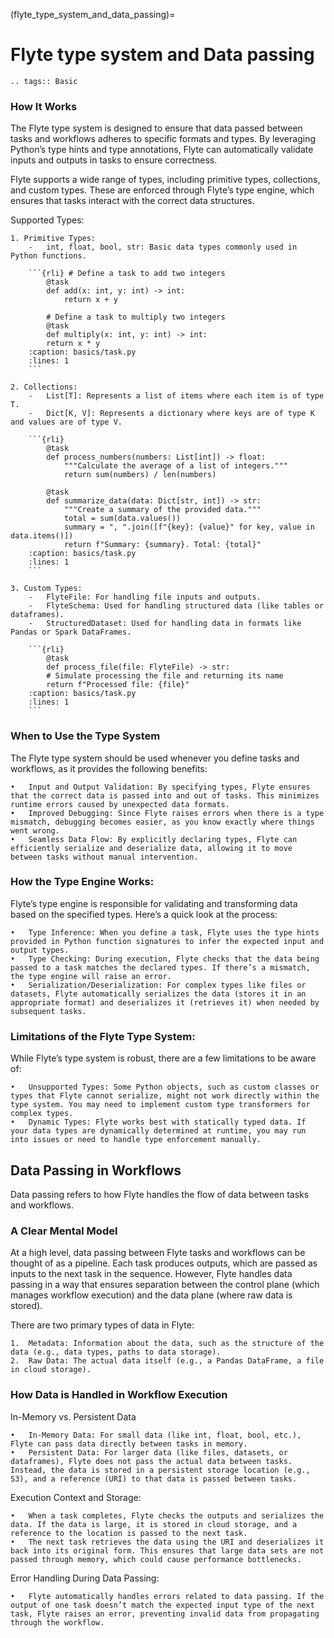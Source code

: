 (flyte_type_system_and_data_passing)=

# Flyte type system and Data passing

```{eval-rst}
.. tags:: Basic
```

### How It Works

The Flyte type system is designed to ensure that data passed between tasks and workflows adheres to specific formats and types. By leveraging Python’s type hints and type annotations, Flyte can automatically validate inputs and outputs in tasks to ensure correctness.

Flyte supports a wide range of types, including primitive types, collections, and custom types. These are enforced through Flyte’s type engine, which ensures that tasks interact with the correct data structures.

Supported Types:

	1. Primitive Types:
	    -	int, float, bool, str: Basic data types commonly used in Python functions.

		```{rli} # Define a task to add two integers
			@task
			def add(x: int, y: int) -> int:
    			return x + y

			# Define a task to multiply two integers
			@task
			def multiply(x: int, y: int) -> int:
    		return x * y
		:caption: basics/task.py
		:lines: 1
		```

	2. Collections:
	    -	List[T]: Represents a list of items where each item is of type T.
	    -	Dict[K, V]: Represents a dictionary where keys are of type K and values are of type V.

		```{rli} 
			@task
			def process_numbers(numbers: List[int]) -> float:
    			"""Calculate the average of a list of integers."""
    			return sum(numbers) / len(numbers)

			@task
			def summarize_data(data: Dict[str, int]) -> str:
				"""Create a summary of the provided data."""
				total = sum(data.values())
				summary = ", ".join([f"{key}: {value}" for key, value in data.items()])
				return f"Summary: {summary}. Total: {total}"
		:caption: basics/task.py
		:lines: 1
		```

	3. Custom Types:
	    -	FlyteFile: For handling file inputs and outputs.
	    -	FlyteSchema: Used for handling structured data (like tables or dataframes).
	    -	StructuredDataset: Used for handling data in formats like Pandas or Spark DataFrames.

		```{rli} 
			@task
			def process_file(file: FlyteFile) -> str:
    		# Simulate processing the file and returning its name
    		return f"Processed file: {file}"
		:caption: basics/task.py
		:lines: 1
		```

### When to Use the Type System

The Flyte type system should be used whenever you define tasks and workflows, as it provides the following benefits:

	•	Input and Output Validation: By specifying types, Flyte ensures that the correct data is passed into and out of tasks. This minimizes runtime errors caused by unexpected data formats.
	•	Improved Debugging: Since Flyte raises errors when there is a type mismatch, debugging becomes easier, as you know exactly where things went wrong.
	•	Seamless Data Flow: By explicitly declaring types, Flyte can efficiently serialize and deserialize data, allowing it to move between tasks without manual intervention.

### How the Type Engine Works:

Flyte’s type engine is responsible for validating and transforming data based on the specified types. Here’s a quick look at the process:

	•	Type Inference: When you define a task, Flyte uses the type hints provided in Python function signatures to infer the expected input and output types.
	•	Type Checking: During execution, Flyte checks that the data being passed to a task matches the declared types. If there’s a mismatch, the type engine will raise an error.
	•	Serialization/Deserialization: For complex types like files or datasets, Flyte automatically serializes the data (stores it in an appropriate format) and deserializes it (retrieves it) when needed by subsequent tasks.

### Limitations of the Flyte Type System:

While Flyte’s type system is robust, there are a few limitations to be aware of:

	•	Unsupported Types: Some Python objects, such as custom classes or types that Flyte cannot serialize, might not work directly within the type system. You may need to implement custom type transformers for complex types.
	•	Dynamic Types: Flyte works best with statically typed data. If your data types are dynamically determined at runtime, you may run into issues or need to handle type enforcement manually.

## Data Passing in Workflows

Data passing refers to how Flyte handles the flow of data between tasks and workflows.

### A Clear Mental Model

At a high level, data passing between Flyte tasks and workflows can be thought of as a pipeline. Each task produces outputs, which are passed as inputs to the next task in the sequence. However, Flyte handles data passing in a way that ensures separation between the control plane (which manages workflow execution) and the data plane (where raw data is stored).

There are two primary types of data in Flyte:

	1.	Metadata: Information about the data, such as the structure of the data (e.g., data types, paths to data storage).
	2.	Raw Data: The actual data itself (e.g., a Pandas DataFrame, a file in cloud storage).

### How Data is Handled in Workflow Execution

In-Memory vs. Persistent Data

	•	In-Memory Data: For small data (like int, float, bool, etc.), Flyte can pass data directly between tasks in memory.
	•	Persistent Data: For larger data (like files, datasets, or dataframes), Flyte does not pass the actual data between tasks. Instead, the data is stored in a persistent storage location (e.g., S3), and a reference (URI) to that data is passed between tasks.

Execution Context and Storage:

	•	When a task completes, Flyte checks the outputs and serializes the data. If the data is large, it is stored in cloud storage, and a reference to the location is passed to the next task.
	•	The next task retrieves the data using the URI and deserializes it back into its original form. This ensures that large data sets are not passed through memory, which could cause performance bottlenecks.

Error Handling During Data Passing:

	•	Flyte automatically handles errors related to data passing. If the output of one task doesn’t match the expected input type of the next task, Flyte raises an error, preventing invalid data from propagating through the workflow.

